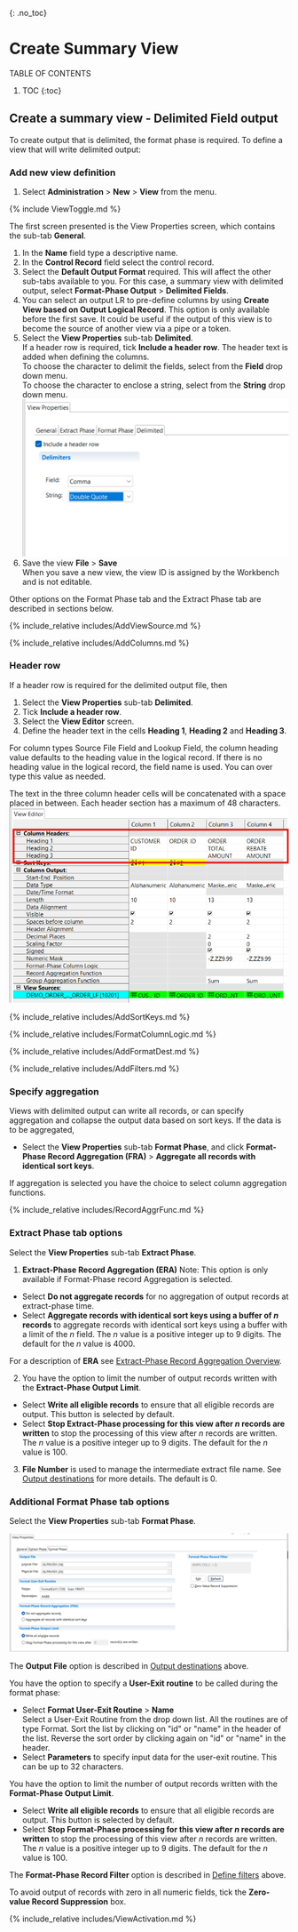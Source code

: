 {: .no_toc}
# Create Summary View

TABLE OF CONTENTS 
1. TOC
{:toc}  

## Create a summary view - Delimited Field output

To create output that is delimited, the format phase is required. 
To define a view that will write delimited output:

### Add new view definition

1. Select **Administration** > **New** > **View** from the menu.  

{% include ViewToggle.md %}

The first screen presented is the View Properties screen, which contains the sub-tab **General**.

1. In the **Name** field  type a descriptive name.
2. In the **Control Record** field select the control record.
3. Select the **Default Output Format** required. This will affect the other sub-tabs available to you. For this case, a summary view with delimited output, select **Format-Phase Output** > **Delimited Fields**.
4. You can select an output LR to pre-define columns by using **Create View based on Output Logical Record**.  This option is only available before the first save. It could be useful if the output of this view is to become the source of another view via a pipe or a token.
5. Select the **View Properties** sub-tab **Delimited**.  
If a header row is required, tick **Include a header row**. The header text is added when defining the columns.  
To choose the character to delimit the fields, select from the **Field** drop down menu.  
To choose the character to enclose a string, select from the **String** drop down menu.  
![Delimited sub-tab](../../images/CreateDelimited.png)  
6. Save the view **File** > **Save**  
When you save a new view, the view ID is assigned by the Workbench and is not editable.

Other options on the Format Phase tab and the Extract Phase tab are described in sections below.

<!-- View Source specification description -->
{% include_relative includes/AddViewSource.md %} 

<!-- COLUMN specification description -->
{% include_relative includes/AddColumns.md %}  

### Header row

If a header row is required for the delimited output file, then  
1. Select the **View Properties** sub-tab **Delimited**.  
2. Tick **Include a header row**.  
3. Select the **View Editor** screen.  
4. Define the header text in the cells **Heading 1**, **Heading 2** and **Heading 3**.  

For column types Source File Field and Lookup Field, the column heading value defaults to the heading value in the logical record. If there is no heading value in the logical record, the field name is used. You can over type this value as needed. 

The text in the three column header cells will be concatenated with a space placed in between. Each header section has a maximum of 48 characters.  
![Column headings example](../../images/CreateReportColHdrs.png)

<!-- Sort key specification description -->
{% include_relative includes/AddSortKeys.md %}  

<!-- Format-Phase column logic description -->
{% include_relative includes/FormatColumnLogic.md %}  

<!-- Output destinations description -->
{% include_relative includes/AddFormatDest.md %}  

<!-- Define filters links -->
{% include_relative includes/AddFilters.md %}  

### Specify aggregation

Views with delimited output can write all records, or can specify aggregation and collapse the output data based on sort keys. If the data is to be aggregated, 

- Select the **View Properties** sub-tab **Format Phase**, and click **Format-Phase Record Aggregation (FRA)** > **Aggregate all records with identical sort keys**.

If aggregation is selected you have the choice to select column aggregation functions.  
<!-- Notes here about record aggregation types SUM, etc -->
{% include_relative includes/RecordAggrFunc.md %}  

### Extract Phase tab options

Select the **View Properties** sub-tab **Extract Phase**.  

1) **Extract-Phase Record Aggregation (ERA)** Note: This option is only available if Format-Phase record Aggregation is selected.  
- Select **Do not aggregate records** for no aggregation of output records at extract-phase time.
- Select **Aggregate records with identical sort keys using a buffer of *n* records** to aggregate records with identical sort keys using a buffer with a limit of the *n* field. The *n* value is a positive integer up to 9 digits. The default for the *n* value is 4000.  

For a description of **ERA** see [Extract-Phase Record Aggregation Overview](../ExtractPhaseRecAgg.md).

2) You have the option to limit the number of output records written with the **Extract-Phase Output Limit**.  
- Select **Write all eligible records** to ensure that all eligible records are output. This button is selected by default.  
- Select **Stop Extract-Phase processing for this view after *n* records are written** to stop the processing of this view after *n* records are written. The *n* value is a positive integer up to 9 digits. The default for the *n* value is 100.

3) **File Number** is used to manage the intermediate extract file name. See [Output destinations](#Output-destinations) for more details. The default is 0.

### Additional Format Phase tab options

Select the **View Properties** sub-tab **Format Phase**.  

![Format Phase sub-tab](../../images/CreateViewFormatTab2.png)  

The **Output File** option is described in [Output destinations](#Output-destinations) above.

You have the option to specify a **User-Exit routine** to be called during the format phase:
- Select **Format User-Exit Routine** > **Name**  
Select a User-Exit Routine from the drop down list. All the routines
are of type Format. Sort the list by clicking on "id" or "name" in the header of the list. Reverse the sort order by clicking again on "id" or "name" in the header. 
- Select **Parameters** to specify input data for the user-exit routine. This can be up to 32 characters.

You have the option to limit the number of output records written with the **Format-Phase Output Limit**.
- Select **Write all eligible records** to ensure that all eligible records are output. This button is selected by default.  
- Select **Stop Format-Phase processing for this view after *n* records are written** to stop the processing of this view after *n* records are written. The *n* value is a positive integer up to 9 digits. The default for the *n* value is 100.

The **Format-Phase Record Filter** option is described in [Define filters](#Define-filters) above.

To avoid output of records with zero in all numeric fields, tick the **Zero-value Record Suppression** box.

<!-- Activate view description -->
{% include_relative includes/ViewActivation.md %}  
